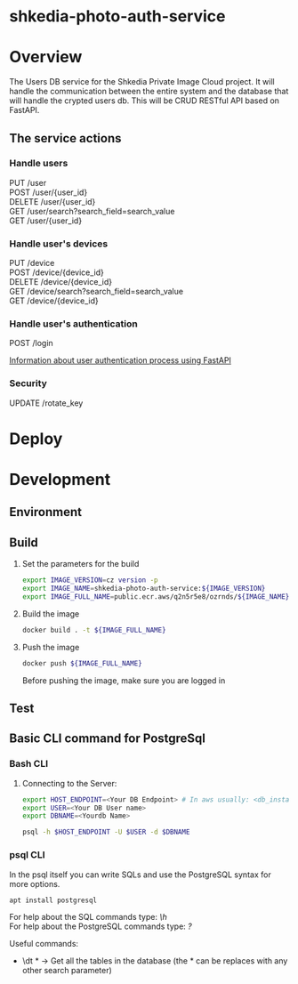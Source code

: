 # shkedia-photo-auth-service

# Overview
The Users DB service for the Shkedia Private Image Cloud project.
It will handle the communication between the entire system and the database that will handle the crypted users db.
This will be CRUD RESTful API based on FastAPI.

## The service actions
### Handle users
PUT /user  
POST /user/{user_id}  
DELETE /user/{user_id}    
GET /user/search?search_field=search_value    
GET /user/{user_id}  

### Handle user's devices
PUT /device  
POST /device/{device_id}  
DELETE /device/{device_id}  
GET /device/search?search_field=search_value  
GET /device/{device_id}  

### Handle user's authentication
POST /login 

[Information about user authentication process using FastAPI](https://fastapi.tiangolo.com/tutorial/security/simple-oauth2/)

### Security
UPDATE /rotate_key

# Deploy


# Development
## Environment

## Build
1. Set the parameters for the build
    ```bash
    export IMAGE_VERSION=cz version -p
    export IMAGE_NAME=shkedia-photo-auth-service:${IMAGE_VERSION}
    export IMAGE_FULL_NAME=public.ecr.aws/q2n5r5e8/ozrnds/${IMAGE_NAME}
    ```
2. Build the image
    ```bash
    docker build . -t ${IMAGE_FULL_NAME}
    ```
3. Push the image
    ```bash
    docker push ${IMAGE_FULL_NAME}
    ```
    Before pushing the image, make sure you are logged in
## Test

## Basic CLI command for PostgreSql
### Bash CLI
1. Connecting to the Server:
    ```bash
    export HOST_ENDPOINT=<Your DB Endpoint> # In aws usually: <db_instance_name>.<region>.rds.amazonaws.com
    export USER=<Your DB User name>
    export DBNAME=<Yourdb Name>

    psql -h $HOST_ENDPOINT -U $USER -d $DBNAME
    ```
### psql CLI
In the psql itself you can write SQLs and use the PostgreSQL syntax for more options.  
```bash
apt install postgresql
```
For help about the SQL commands type: *\h*  
For help about the PostgreSQL commands type: *\?*

Useful commands:
- \dt * -> Get all the tables in the database (the * can be replaces with any other search parameter)
